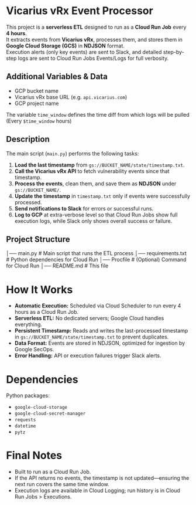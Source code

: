 # Vicarius vRx Event Processor

This project is a **serverless ETL** designed to run as a **Cloud Run Job** every **4 hours**.  
It extracts events from **Vicarius vRx**, processes them, and stores them in **Google Cloud Storage (GCS)** in **NDJSON** format.  
Execution alerts (only key events) are sent to Slack, and detailed step-by-step logs are sent to Cloud Run Jobs Events/Logs for full verbosity.

## Additional Variables & Data

- GCP bucket name  
- Vicarius vRx base URL (e.g. `api.vicarius.com`)  
- GCP project name  

The variable `time_window` defines the time diff from which logs will be pulled (Every `$time_window` hours)

## Description

The main script (`main.py`) performs the following tasks:

1. **Load the last timestamp** from `gs://BUCKET_NAME/state/timestamp.txt`.  
2. **Call the Vicarius vRx API** to fetch vulnerability events since that timestamp.  
3. **Process the events**, clean them, and save them as **NDJSON** under `gs://BUCKET_NAME/`.  
4. **Update the timestamp** in `timestamp.txt` only if events were successfully processed.  
5. **Send notifications to Slack** for errors or successful runs.  
6. **Log to GCP** at extra-verbose level so that Cloud Run Jobs show full execution logs, while Slack only shows overall success or failure.

## Project Structure

│── main.py              # Main script that runs the ETL process
│── requirements.txt     # Python dependencies for Cloud Run
│── Procfile             # (Optional) Command for Cloud Run
│── README.md            # This file

# How It Works

- **Automatic Execution:** Scheduled via Cloud Scheduler to run every 4 hours as a Cloud Run Job.
- **Serverless ETL:** No dedicated servers; Google Cloud handles everything.
- **Persistent Timestamp:** Reads and writes the last-processed timestamp in `gs://BUCKET_NAME/state/timestamp.txt` to prevent duplicates.
- **Data Format:** Events are stored in NDJSON, optimized for ingestion by Google SecOps.
- **Error Handling:** API or execution failures trigger Slack alerts.

# Dependencies

Python packages:

- `google-cloud-storage`
- `google-cloud-secret-manager`
- `requests`
- `datetime`
- `pytz`

# Final Notes

- Built to run as a Cloud Run Job.
- If the API returns no events, the timestamp is not updated—ensuring the next run covers the same time window.
- Execution logs are available in Cloud Logging; run history is in Cloud Run Jobs > Executions.
